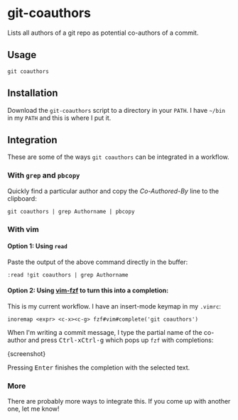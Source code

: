 # git-coauthors

Lists all authors of a git repo as potential co-authors of a commit.

## Usage

    git coauthors

## Installation

Download the `git-coauthors` script to a directory in your `PATH`. I have `~/bin`
in my `PATH` and this is where I put it.

## Integration

These are some of the ways `git coauthors` can be integrated in a workflow.

### With `grep` and `pbcopy`

Quickly find a particular author and copy the _Co-Authored-By_ line to the
clipboard:

    git coauthors | grep Authorname | pbcopy

### With vim

#### Option 1: Using `read`

Paste the output of the above command directly in the buffer:

    :read !git coauthors | grep Authorname

#### Option 2: Using [vim-fzf][] to turn this into a completion:

This is my current workflow. I have an insert-mode keymap in my `.vimrc`:

    inoremap <expr> <c-x><c-g> fzf#vim#complete('git coauthors')

When I'm writing a commit message, I type the partial name of the co-author and
press <kbd>Ctrl-x</kbd><kbd>Ctrl-g</kbd> which pops up `fzf` with completions:

{screenshot}

Pressing <kbd>Enter</kbd> finishes the completion with the selected text.

### More

There are probably more ways to integrate this. If you come up with another
one, let me know!

[vim-fzf]: https://github.com/junegunn/fzf.vim
